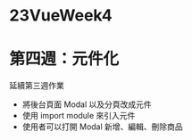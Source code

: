 # 23VueWeek4
<h1>第四週：元件化</h1>
<p>延續第三週作業</p>
<ul>
<li>將後台頁面 Modal 以及分頁改成元件</li>
<li>使用 import module 來引入元件</li>
<li>使用者可以打開 Modal 新增、編輯、刪除商品</li>
</ul>
